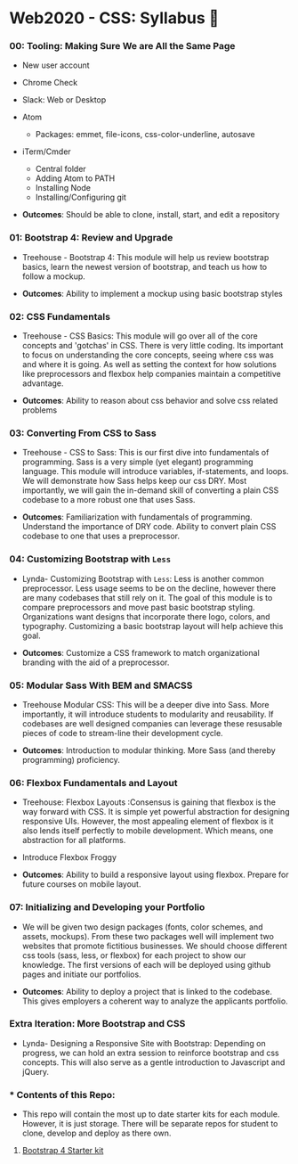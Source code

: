 # Web2020 - CSS:  Syllabus  :tada:


### 00: Tooling: Making Sure We are All the Same Page
- New user account
- Chrome Check
- Slack: Web or Desktop
- Atom
  - Packages: emmet, file-icons, css-color-underline, autosave
- iTerm/Cmder
  - Central folder
  - Adding Atom to PATH
  - Installing Node
  - Installing/Configuring git


- **Outcomes**: Should be able to clone, install, start, and edit a repository

### 01: Bootstrap 4: Review and Upgrade
- Treehouse - Bootstrap 4:  This module will help us review bootstrap basics, learn the newest version of bootstrap, and teach us how to follow a mockup.

- **Outcomes**: Ability to implement a mockup using basic bootstrap styles

### 02: CSS Fundamentals
- Treehouse - CSS Basics: This module will go over all of the core concepts and 'gotchas' in CSS. There is very little coding. Its important to focus on understanding the core concepts, seeing where css was and where it is going. As well as setting the context for how solutions like preprocessors and flexbox help companies maintain a competitive advantage.

- **Outcomes**: Ability to reason about css behavior and solve css related problems

### 03: Converting From CSS to Sass
- Treehouse - CSS to Sass:  This is our first dive into fundamentals of programming. Sass is a very simple (yet elegant) programming language. This module will introduce variables, if-statements, and loops. We will demonstrate how Sass helps keep our css DRY.  Most importantly, we will gain the in-demand skill of converting a plain CSS codebase to a more robust one that uses Sass.

- **Outcomes**: Familiarization with fundamentals of programming. Understand the  importance of DRY code. Ability to convert plain CSS codebase to one that uses a preprocessor.

### 04: Customizing Bootstrap with `Less`
- Lynda- Customizing Bootstrap with `Less`: Less is another common preprocessor. Less usage seems to be on the decline, however there are many codebases that still rely on it.  The goal of this module is to compare preprocessors and move past basic bootstrap styling. Organizations want designs that incorporate there logo, colors, and typography. Customizing a basic bootstrap layout will help achieve this goal.   

- **Outcomes**: Customize a CSS framework to match organizational branding with the aid of a preprocessor.

### 05: Modular Sass With BEM and SMACSS
- Treehouse Modular CSS: This will be a deeper dive into Sass. More importantly, it will introduce students to modularity and reusability. If codebases are well designed  companies can leverage these resusable pieces of code to stream-line their development cycle.

- **Outcomes**: Introduction to modular thinking. More Sass (and thereby programming) proficiency.

### 06: Flexbox Fundamentals and Layout
- Treehouse: Flexbox Layouts :Consensus is gaining that flexbox is the way forward with CSS. It is simple yet powerful abstraction for designing responsive UIs. However, the most appealing element of flexbox is it also lends itself perfectly to mobile development. Which means, one abstraction for all platforms.   
- Introduce Flexbox Froggy

- **Outcomes**: Ability to build a responsive layout using flexbox. Prepare for future courses on mobile layout.

### 07: Initializing and Developing your Portfolio
- We will be given two design packages (fonts, color schemes, and assets, mockups). From these two packages well will implement two websites that promote fictitious businesses.  We should choose different css tools (sass, less, or flexbox) for each project to show our knowledge. The first versions of each will be deployed using github pages and initiate our portfolios.

- **Outcomes**: Ability to deploy a project that is linked to the codebase. This gives employers a  coherent way to analyze the applicants portfolio.

### Extra Iteration:  More Bootstrap and CSS
- Lynda- Designing a Responsive Site with Bootstrap: Depending on progress, we can hold an extra session to reinforce bootstrap and css concepts. This will also serve as a gentle introduction to Javascript and jQuery.

### * Contents of this Repo:
- This repo will contain the most up to date starter kits for each module. However, it is just storage. There will be separate repos for student to clone, develop and deploy as there own.



1. [Bootstrap 4 Starter kit](https://github.com/wordyallen/BootStrap4Starter)
